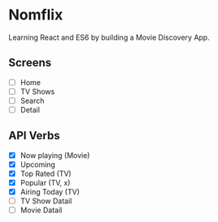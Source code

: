 # Nomflix

Learning React and ES6 by building a Movie Discovery App.

## Screens

- [ ] Home
- [ ] TV Shows
- [ ] Search
- [ ] Detail

## API Verbs

- [x] Now playing (Movie)
- [x] Upcoming
- [x] Top Rated (TV)
- [x] Popular (TV, x)
- [x] Airing Today (TV)
- [ ] TV Show Datail
- [ ] Movie Datail
